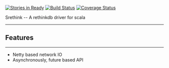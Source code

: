 [![Stories in Ready](https://badge.waffle.io/jilen/srethink.png?label=ready&title=Ready)](https://waffle.io/jilen/srethink)
[![Build Status](https://travis-ci.org/jilen/srethink.svg?branch=master)](https://travis-ci.org/jilen/srethink)
[![Coverage Status](https://coveralls.io/repos/jilen/srethink/badge.png?branch=add_coverall_builds)](https://coveralls.io/r/jilen/srethink?branch=master)

Srethink -- A rethinkdb driver for scala
*****************************************

Features
--------
********

+  Netty based network IO
+  Asynchronously, future based API
